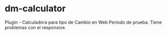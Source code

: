 # dm-calculator
Plugin - Calculadora para tipo de Cambio en Web
Período de prueba. Tiene problemas con el responsive.
